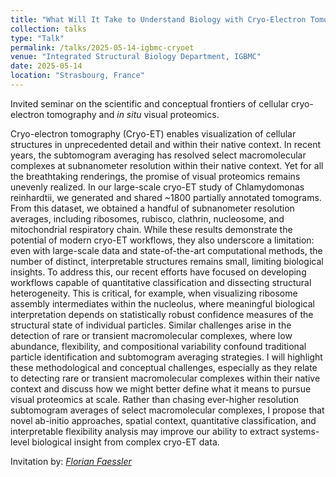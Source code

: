 ```yaml
---
title: "What Will It Take to Understand Biology with Cryo-Electron Tomography and Subtomogram Averaging? Moving from Breathtaking Renderings to Quantitative, Context-Aware Visual Proteomics"
collection: talks
type: "Talk"
permalink: /talks/2025-05-14-igbmc-cryoet
venue: "Integrated Structural Biology Department, IGBMC"
date: 2025-05-14
location: "Strasbourg, France"
---
```


Invited seminar on the scientific and conceptual frontiers of cellular cryo-electron tomography and _in situ_ visual proteomics.

Cryo-electron tomography (Cryo-ET) enables visualization of cellular structures in unprecedented detail and within their native context. In recent years, the subtomogram averaging has resolved select macromolecular complexes at subnanometer resolution within their native context. Yet for all the breathtaking renderings, the promise of visual proteomics remains unevenly realized.
In our large-scale cryo-ET study of Chlamydomonas reinhardtii, we generated and shared ~1800 partially annotated tomograms. From this dataset, we obtained a handful of subnanometer resolution averages, including ribosomes, rubisco, clathrin, nucleosome, and mitochondrial respiratory chain. While these results demonstrate the potential of modern cryo-ET workflows, they also underscore a limitation: even with large-scale data and state-of-the-art computational methods, the number of distinct, interpretable structures remains small, limiting biological insights.
To address this, our recent efforts have focused on developing workflows capable of quantitative classification and dissecting structural heterogeneity. This is critical, for example, when visualizing ribosome assembly intermediates within the nucleolus, where meaningful biological interpretation depends on statistically robust confidence measures of the structural state of individual particles. Similar challenges arise in the detection of rare or transient macromolecular complexes, where low abundance, flexibility, and compositional variability confound traditional particle identification and subtomogram averaging strategies.
I will highlight these methodological and conceptual challenges, especially as they relate to detecting rare or transient macromolecular complexes within their native context and discuss how we might better define what it means to pursue visual proteomics at scale. Rather than chasing ever-higher resolution subtomogram averages of select macromolecular complexes, I propose that novel ab-initio approaches, spatial context, quantitative classification, and interpretable flexibility analysis may improve our ability to extract systems-level biological insight from complex cryo-ET data.


Invitation by: [_Florian Faessler_](https://www.igbmc.fr/en/igbmc/a-propos-de-ligbmc/directory/florian-faessler)